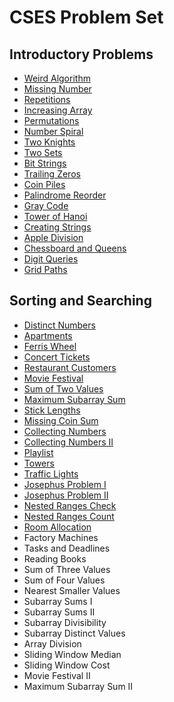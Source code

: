 # CSES Problem Set

## Introductory Problems
- [Weird Algorithm](./introductory-problems/weird-algorithm.cpp)
- [Missing Number](./introductory-problems/missing-number.cpp)
- [Repetitions](./introductory-problems/repetitions.cpp)
- [Increasing Array](./introductory-problems/increasing-array.cpp)
- [Permutations](./introductory-problems/permutations.cpp)
- [Number Spiral](./introductory-problems/number-spiral.cpp)
- [Two Knights](./introductory-problems/two-knights.cpp)
- [Two Sets](./introductory-problems/two-sets.cpp)
- [Bit Strings](./introductory-problems/bit-strings.cpp)
- [Trailing Zeros](./introductory-problems/trailing-zeros.cpp)
- [Coin Piles](./introductory-problems/coin-piles.cpp)
- [Palindrome Reorder](./introductory-problems/palindrome-reorder.cpp)
- [Gray Code](./introductory-problems/gray-code.cpp)
- [Tower of Hanoi](./introductory-problems/tower-of-hanoi.cpp)
- [Creating Strings](./introductory-problems/creating-strings.cpp)
- [Apple Division](./introductory-problems/apple-division.cpp)
- [Chessboard and Queens](./introductory-problems/chessboard-and-queens.cpp)
- [Digit Queries](./introductory-problems/digit-queries.cpp)
- [Grid Paths](./introductory-problems/grid-paths.cpp)

## Sorting and Searching 
- [Distinct Numbers](./sorting-and-searching/distinct-numbers.cpp)
- [Apartments](./sorting-and-searching/apartments.cpp)
- [Ferris Wheel](./sorting-and-searching/ferris-wheel.cpp)
- [Concert Tickets](./sorting-and-searching/concert-tickets.cpp)
- [Restaurant Customers](./sorting-and-searching/restaurant-customers.cpp)
- [Movie Festival](./sorting-and-searching/movie-festival.cpp)
- [Sum of Two Values](./sorting-and-searching/sum-of-two-values.cpp)
- [Maximum Subarray Sum](./sorting-and-searching/maximum-subarray-sum.cpp)
- [Stick Lengths](./sorting-and-searching/stick-lengths.cpp)
- [Missing Coin Sum](./sorting-and-searching/missing-coin-sum.cpp)
- [Collecting Numbers](./sorting-and-searching/collecting-numbers.cpp)
- [Collecting Numbers II](./sorting-and-searching/collecting-numbers-ii.cpp)
- [Playlist](./sorting-and-searching/playlist.cpp)
- [Towers](./sorting-and-searching/towers.cpp)
- [Traffic Lights](./sorting-and-searching/traffic-lights.cpp)
- [Josephus Problem I](./sorting-and-searching/josephus-problem-i.cpp)
- [Josephus Problem II](./sorting-and-searching/josephus-problem-ii.cpp)
- [Nested Ranges Check](./sorting-and-searching/nested-ranges-check.cpp)
- [Nested Ranges Count](./sorting-and-searching/nested-ranges-count.cpp)
- [Room Allocation](./sorting-and-searching/room-allocation.cpp)
- Factory Machines
- Tasks and Deadlines
- Reading Books
- Sum of Three Values
- Sum of Four Values
- Nearest Smaller Values
- Subarray Sums I
- Subarray Sums II
- Subarray Divisibility
- Subarray Distinct Values
- Array Division
- Sliding Window Median
- Sliding Window Cost
- Movie Festival II
- Maximum Subarray Sum II